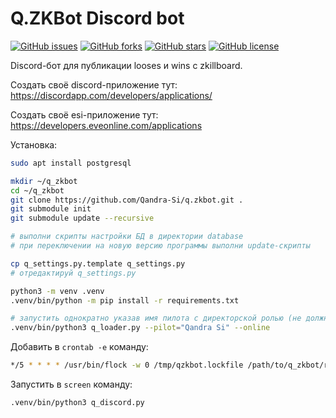 # Q.ZKBot Discord bot
[![GitHub issues](https://img.shields.io/github/issues/Qandra-Si/q.zkbot)](https://github.com/Qandra-Si/q.zkbot/issues)
[![GitHub forks](https://img.shields.io/github/forks/Qandra-Si/q.zkbot)](https://github.com/Qandra-Si/q.zkbot/network)
[![GitHub stars](https://img.shields.io/github/stars/Qandra-Si/q.zkbot)](https://github.com/Qandra-Si/q.zkbot/stargazers)
[![GitHub license](https://img.shields.io/github/license/Qandra-Si/q.zkbot)](https://github.com/Qandra-Si/q.zkbot/blob/master/LICENSE)

Discord-бот для публикации looses и wins с zkillboard.

Создать своё discord-приложение тут: https://discordapp.com/developers/applications/

Создать своё esi-приложение тут: https://developers.eveonline.com/applications

Установка:

```bash
sudo apt install postgresql

mkdir ~/q_zkbot
cd ~/q_zkbot
git clone https://github.com/Qandra-Si/q.zkbot.git .
git submodule init
git submodule update --recursive

# выполни скрипты настройки БД в директории database
# при переключении на новую версию программы выполни update-скрипты

cp q_settings.py.template q_settings.py
# отредактируй q_settings.py

python3 -m venv .venv
.venv/bin/python -m pip install -r requirements.txt

# запустить однократно указав имя пилота с директорской ролью (не должность, а роль)
.venv/bin/python3 q_loader.py --pilot="Qandra Si" --online
```

Добавить в `crontab -e` команду:

```bash
*/5 * * * * /usr/bin/flock -w 0 /tmp/qzkbot.lockfile /path/to/q_zkbot/run-5minutes.sh "Qandra Si" >> /tmp/tmp-qzkbot.cron 2>&1
```

Запустить в `screen` команду:

```bash
.venv/bin/python3 q_discord.py
```
